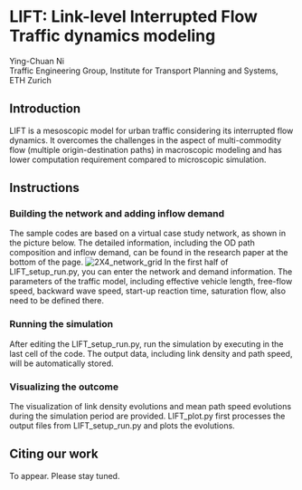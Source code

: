 # LIFT: Link-level Interrupted Flow Traffic dynamics modeling
Ying-Chuan Ni <br />
Traffic Engineering Group, Institute for Transport Planning and Systems, ETH Zurich

## Introduction
LIFT is a mesoscopic model for urban traffic considering its interrupted flow dynamics. It overcomes the challenges in the aspect of multi-commodity flow (multiple origin-destination paths) in macroscopic modeling and has lower computation requirement compared to microscopic simulation.

## Instructions
### Building the network and adding inflow demand
The sample codes are based on a virtual case study network, as shown in the picture below. The detailed information, including the OD path composition and inflow demand, can be found in the research paper at the bottom of the page.
![2X4_network_grid](https://github.com/user-attachments/assets/94f15cb4-b696-4765-affd-9b88afa2b2be)
In the first half of LIFT_setup_run.py, you can enter the network and demand information. The parameters of the traffic model, including effective vehicle length, free-flow speed, backward wave speed, start-up reaction time, saturation flow, also need to be defined there.

### Running the simulation
After editing the LIFT_setup_run.py, run the simulation by executing in the last cell of the code. The output data, including link density and path speed, will be automatically stored.

### Visualizing the outcome
The visualization of link density evolutions and mean path speed evolutions during the simulation period are provided. LIFT_plot.py first processes the output files from LIFT_setup_run.py and plots the evolutions.

## Citing our work
To appear. Please stay tuned.

